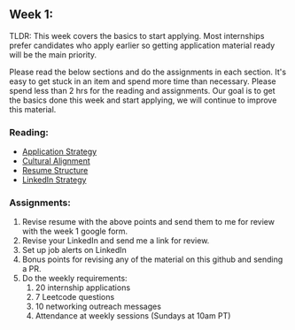 ## Week 1: 

TLDR: This week covers the basics to start applying. Most internships prefer candidates who apply earlier so getting application material ready will be the main priority. 

Please read the below sections and do the assignments in each section. It's easy to get stuck in an item and spend more time than necessary. Please spend less than 2 hrs for the reading and assignments. Our goal is to get the basics done this week and start applying, we will continue to improve this material. 

### Reading:
- [Application Strategy](content/Week_1/strategy.md)
- [Cultural Alignment](./content/Week_1/cultural_alignment.md)
- [Resume Structure](./content/Week_1/resume.md)
- [LinkedIn Strategy](./content/Week_1/linkedin.md)

### Assignments:
1. Revise resume with the above points and send them to me for review with the week 1 google form.
2. Revise your LinkedIn and send me a link for review.
3. Set up job alerts on LinkedIn
4. Bonus points for revising any of the material on this github and sending a PR.
5. Do the weekly requirements:
   1. 20 internship applications
   2. 7 Leetcode questions
   3. 10 networking outreach messages
   4. Attendance at weekly sessions (Sundays at 10am PT)
